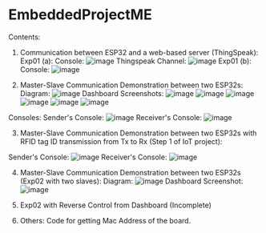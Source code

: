 # EmbeddedProjectME
 
Contents:

1. Communication between ESP32 and a web-based server (ThingSpeak):
Exp01 (a): Console: ![image](https://github.com/mukulkant-mikemighty/EmbeddedProjectME/assets/54433438/ab978428-1ab8-41a3-93a1-3c712f508f55)
           Thingspeak Channel: ![image](https://github.com/mukulkant-mikemighty/EmbeddedProjectME/assets/54433438/5bc4c685-8d31-4b5d-95c8-7b5ecde2175c)
Exp01 (b): Console: ![image](https://github.com/mukulkant-mikemighty/EmbeddedProjectME/assets/54433438/9fc92ff2-f193-4921-98ca-7a3bf6daaf59)

2. Master-Slave Communication Demonstration between two ESP32s:
Diagram: ![image](https://github.com/mukulkant-mikemighty/EmbeddedProjectME/assets/54433438/27c8b4d5-f474-436f-95e8-1fea2fdccce9)
Dashboard Screenshots:
![image](https://github.com/mukulkant-mikemighty/EmbeddedProjectME/assets/54433438/2f016591-c21e-4580-9981-56a4f45494dd)
![image](https://github.com/mukulkant-mikemighty/EmbeddedProjectME/assets/54433438/3327c4b5-0e27-4c67-bbcf-c4dd4697857e)
![image](https://github.com/mukulkant-mikemighty/EmbeddedProjectME/assets/54433438/5d2b1941-c3ec-49da-a2c0-9d3059d312e9)
![image](https://github.com/mukulkant-mikemighty/EmbeddedProjectME/assets/54433438/b1f975cf-4cb3-42e0-9d4e-ec52cf3477a8)
![image](https://github.com/mukulkant-mikemighty/EmbeddedProjectME/assets/54433438/ede2e447-e4c7-4d1f-9c66-e067d936144a)
![image](https://github.com/mukulkant-mikemighty/EmbeddedProjectME/assets/54433438/5407cfaf-a050-4cff-bc36-4958069573be)

Consoles: 
Sender's Console: ![image](https://github.com/mukulkant-mikemighty/EmbeddedProjectME/assets/54433438/4b736d81-9574-45fa-b866-0ee3cac19bae)
Receiver's Console: ![image](https://github.com/mukulkant-mikemighty/EmbeddedProjectME/assets/54433438/4fd30c86-ef38-4997-a4a9-6e503c364067)
 
3. Master-Slave Communication Demonstration between two ESP32s with RFID tag ID transmission from Tx to Rx (Step 1 of IoT project):

Sender's Console: ![image](https://github.com/mukulkant-mikemighty/EmbeddedProjectME/assets/54433438/2f028e10-71ea-4077-bd85-2925e04bf05e)
Receiver's Console: ![image](https://github.com/mukulkant-mikemighty/EmbeddedProjectME/assets/54433438/5f359969-30bf-4dab-bf37-2aa80a5121e1)

4. Master-Slave Communication Demonstration between two ESP32s (Exp02 with two slaves):
Diagram: ![image](https://github.com/mukulkant-mikemighty/EmbeddedProjectME/assets/54433438/27c8b4d5-f474-436f-95e8-1fea2fdccce9)
Dashboard Screenshot:
![image](https://github.com/mukulkant-mikemighty/EmbeddedProjectME/assets/54433438/8c185e11-8b9f-4229-81b5-8fe14d8affc5)

5. Exp02 with Reverse Control from Dashboard (Incomplete)
6. Others: Code for getting Mac Address of the board.
